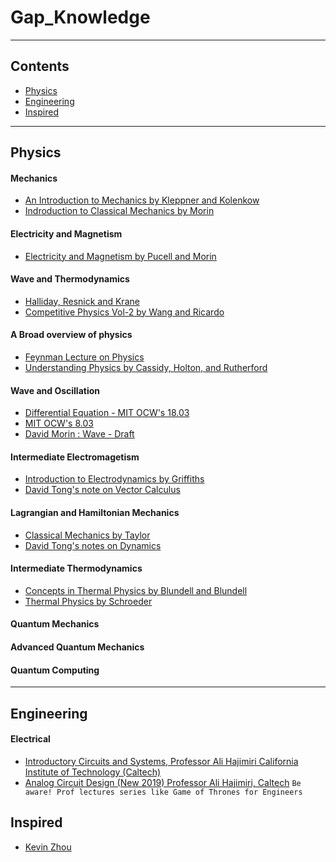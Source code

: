 # Gap_Knowledge

------

## Contents
- [Physics](#Physics)
- [Engineering](#Engineering)
- [Inspired](#Inspired)

------
## Physics

#### Mechanics

  * [An Introduction to Mechanics by Kleppner and Kolenkow](none)
  * [Indroduction to Classical Mechanics by Morin](none)

#### Electricity and Magnetism

  * [Electricity and Magnetism by Pucell and Morin](none)

#### Wave and Thermodynamics
  * [Halliday, Resnick and Krane]()
  * [Competitive Physics Vol-2 by Wang and Ricardo]()

#### A Broad overview of physics
  * [Feynman Lecture on Physics](https://www.feynmanlectures.caltech.edu/)
  * [Understanding Physics by Cassidy, Holton, and Rutherford](https://www.amazon.com/Understanding-Physics-Undergraduate-Texts-Contemporary/dp/0387987568/ref=sr_1_1?crid=32JJ1KC3O4JVI&keywords=Understanding+Physics+by+Cassidy%2C+Holton%2C+and+Rutherford&qid=1656371521&sprefix=understanding+physics+by+cassidy%2C+holton%2C+and+rutherford%2Caps%2C717&sr=8-1)

#### Wave and Oscillation

 * [Differential Equation - MIT OCW's 18.03]()
 * [MIT OCW's 8.03]()
 * [David Morin : Wave - Draft](https://scholar.harvard.edu/david-morin/waves?fbclid=IwAR23QlgwBE2U8GFQhkKXkcDaFv8vE6vxuljkyO_NdBF85bMOqs5K0qjcpRQ)

#### Intermediate Electromagetism

 * [Introduction to Electrodynamics by Griffiths]()
 * [David Tong's note on Vector Calculus](http://www.damtp.cam.ac.uk/user/tong/vc.html)

#### Lagrangian and Hamiltonian Mechanics 
  
 * [Classical Mechanics by Taylor](https://www.amazon.com/Classical-Mechanics-John-R-Taylor/dp/189138922X/ref=sr_1_2?crid=1DD1I1TMO3M0E&keywords=Classical+Mechanics+by+Taylor&qid=1656371697&sprefix=classical+mechanics+by+taylor%2Caps%2C430&sr=8-2)
 * [David Tong's notes on Dynamics](http://www.damtp.cam.ac.uk/user/tong/relativity.html)

#### Intermediate Thermodynamics
 * [Concepts in Thermal Physics by Blundell and Blundell](https://www.youtube.com/playlist?list=PLDDCux6-RwmVQdtr0mt8BmzE7jhAJk-Sx)
 * [Thermal Physics by Schroeder](https://www.youtube.com/playlist?list=PLMcpDl1Pr-vjXYLBoIULvlWGlcBNu8Fod)

#### Quantum Mechanics

#### Advanced Quantum Mechanics

#### Quantum Computing

------
## Engineering




#### Electrical
  * [Introductory Circuits and Systems, Professor Ali Hajimiri California Institute of Technology (Caltech)](https://www.youtube.com/playlist?list=PLc7Gz02Znph_HU1I9STgC4Nv0aG_jdb8Z)
  * [Analog Circuit Design (New 2019)  Professor Ali Hajimiri, Caltech](https://www.youtube.com/playlist?list=PLc7Gz02Znph-c2-ssFpRrzYwbzplXfXUT) `Be aware! Prof lectures series like Game of Thrones for Engineers`


## Inspired

 * [Kevin Zhou](https://knzhou.github.io/)
